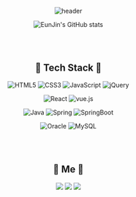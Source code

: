 <div align=center>
  
![header](https://capsule-render.vercel.app/api?type=Waving&color=F8BBD0&height=150&section=header&text=EunJin's%20GitHub&fontSize=45&&fontColor=000&animation=fadeIn)

![EunJin's GitHub stats](https://github-readme-stats.vercel.app/api?username=EunJinPark98&show_icons=true&theme=dracula)

<br>
<br>

## 💙 Tech Stack 💙

![HTML5](https://img.shields.io/badge/HTML5-E34F26.svg?&style=for-the-badge&logo=HTML5&logoColor=white) ![CSS3](https://img.shields.io/badge/CSS3-1572B6.svg?&style=for-the-badge&logo=CSS3&logoColor=white) ![JavaScript](https://img.shields.io/badge/JavaScript-F7DF1E.svg?&style=for-the-badge&logo=JavaScript&logoColor=white) ![jQuery](https://img.shields.io/badge/jquery-0769AD?style=for-the-badge&logo=jquery&logoColor=white)

![React](https://img.shields.io/badge/react-444444?style=for-the-badge&logo=react) ![vue.js](https://img.shields.io/badge/vue.js-4FC08D?style=for-the-badge&logo=vue.js&logoColor=white)

![Java](https://img.shields.io/badge/Java-007396.svg?&style=for-the-badge&logo=Java&logoColor=white) ![Spring](https://img.shields.io/badge/Spring-6DB33F.svg?&style=for-the-badge&logo=Spring&logoColor=white) ![SpringBoot](https://img.shields.io/badge/SpringBoot-6DB33F.svg?&style=for-the-badge&logo=SpringBoot&logoColor=white)

![Oracle](https://img.shields.io/badge/Oracle-F80000.svg?&style=for-the-badge&logo=Oracle&logoColor=white) ![MySQL](https://img.shields.io/badge/MySQL-4479A1.svg?&style=for-the-badge&logo=MySQL&logoColor=white)


<br>
<br>

## 💜 Me 💜

<a href="https://bagun-coding.tistory.com/" target="_blank"><img src="https://img.shields.io/badge/Tistory-FF5A4A?style=flat-square&logo=Tistory&logoColor=white"/></a>
<a href="https://blog.naver.com/obliviscor29/" target="_blank"><img src="https://img.shields.io/badge/Blog-03C75A?style=flat-square&logo=naver&logoColor=white"/></a>
<a href="mailto:obliviscor29@gmail.com"><img src="https://img.shields.io/badge/Gmail-d14836?style=flat-square&logo=Gmail&logoColor=white&link=obliviscor29@gmail.com"/></a>

</div>
